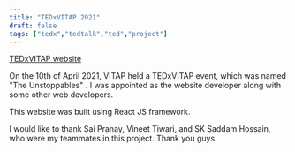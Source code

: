 ```yaml
---
title: "TEDxVITAP 2021"
draft: false
tags: ["tedx","tedtalk","ted","project"]
---
```


[TEDxVITAP website](https://distracted-torvalds-73a25d.netlify.app/)

On the 10th of April 2021, VITAP held a TEDxVITAP event, which was named 
"The Unstoppables" . I was appointed as the website developer along with some 
other web developers. 

This website was built using React JS framework.

I would like to thank Sai Pranay, Vineet Tiwari, and SK Saddam Hossain, who 
were my teammates in this project.
Thank you guys.
